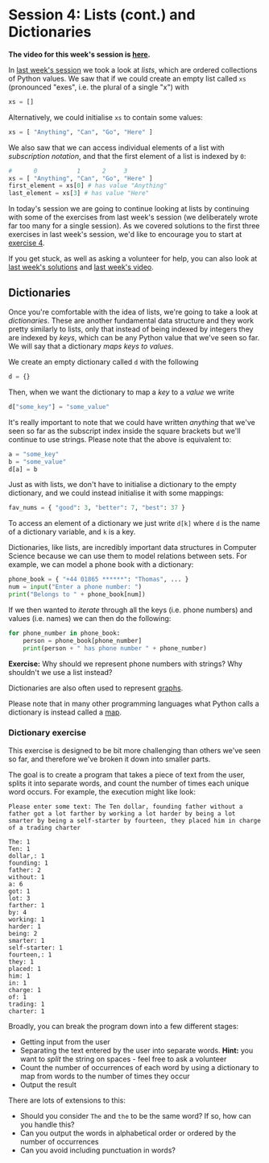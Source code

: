 # Session 4: Lists (cont.) and Dictionaries

**The video for this week's session is [here][video].**

[video]: https://youtu.be/E-QXg8Gc-nU

In [last week's session][s3notes] we took a look at *lists*, which are ordered
collections of Python values. We saw that if we could create an empty list
called `xs` (pronounced "exes", i.e. the plural of a single "x") with

```python
xs = []
```

Alternatively, we could initialise `xs` to contain some values:

```python
xs = [ "Anything", "Can", "Go", "Here" ]
```

We also saw that we can access individual elements of a list with *subscription
notation*, and that the first element of a list is indexed by `0`:

```python
#      0           1      2     3
xs = [ "Anything", "Can", "Go", "Here" ]
first_element = xs[0] # has value "Anything"
last_element = xs[3] # has value "Here"
```

[s3notes]: https://github.com/thomasdenney/learntocode/tree/master/session3

In today's session we are going to continue looking at lists by continuing with
some of the exercises from last week's session (we deliberately wrote far too
many for a single session). As we covered solutions to the first three
exercises in last week's session, we'd like to encourage you to start at
[exercise 4][s3e4].

[s3e4]: https://github.com/thomasdenney/learntocode/tree/master/session3#exercise-4-flattening-lists

If you get stuck, as well as asking a volunteer for help, you can also look at
[last week's solutions][s3solutions] and [last week's video][s3video].

[s3solutions]: https://raw.githubusercontent.com/thomasdenney/learntocode/master/session3/solutions.py
[s3video]: https://www.youtube.com/watch?v=TU1aisio7IU

## Dictionaries

Once you're comfortable with the idea of lists, we're going to take a look at
*dictionaries*. These are another fundamental data structure and they work
pretty similarly to lists, only that instead of being indexed by integers they
are indexed by *keys*, which can be any Python value that we've seen so far. We
will say that a dictionary *maps keys to values*.

We create an empty dictionary called `d` with the following

```python
d = {}
```

Then, when we want the dictionary to map a *key* to a *value* we write

```python
d["some_key"] = "some_value"
```

It's really important to note that we could have written *anything* that we've
seen so far as the subscript index inside the square brackets but we'll
continue to use strings. Please note that the above is equivalent to:

```python
a = "some_key"
b = "some_value"
d[a] = b
```

Just as with lists, we don't have to initialise a dictionary to the empty
dictionary, and we could instead initialise it with some mappings:

```python
fav_nums = { "good": 3, "better": 7, "best": 37 }
```

To access an element of a dictionary we just write `d[k]` where `d` is the name
of a dictionary variable, and `k` is a key.

Dictionaries, like lists, are incredibly important data structures in Computer
Science because we can use them to model relations between sets. For example,
we can model a phone book with a dictionary:

```python
phone_book = { "+44 01865 ******": "Thomas", ... }
num = input("Enter a phone number: ")
print("Belongs to " + phone_book[num])
```

If we then wanted to *iterate* through all the keys (i.e. phone numbers) and
values (i.e. names) we can then do the following:

```python
for phone_number in phone_book:
    person = phone_book[phone_number]
    print(person + " has phone number " + phone_number)
```

**Exercise:** Why should we represent phone numbers with strings? Why shouldn't
we use a list instead?

Dictionaries are also often used to represent [graphs][].

[graphs]: https://en.wikipedia.org/wiki/Graph_(discrete_mathematics)

Please note that in many other programming languages what Python calls a
dictionary is instead called a [map][].

[map]: https://en.wikipedia.org/wiki/Associative_array

### Dictionary exercise

This exercise is designed to be bit more challenging than others we've seen so
far, and therefore we've broken it down into smaller parts.

The goal is to create a program that takes a piece of text from the user,
splits it into separate words, and count the number of times each unique word
occurs. For example, the execution might like look:

```
Please enter some text: The Ten dollar, founding father without a father got a lot farther by working a lot harder by being a lot smarter by being a self-starter by fourteen, they placed him in charge of a trading charter

The: 1
Ten: 1
dollar,: 1
founding: 1
father: 2
without: 1
a: 6
got: 1
lot: 3
farther: 1
by: 4
working: 1
harder: 1
being: 2
smarter: 1
self-starter: 1
fourteen,: 1
they: 1
placed: 1
him: 1
in: 1
charge: 1
of: 1
trading: 1
charter: 1
```

Broadly, you can break the program down into a few different stages:

* Getting input from the user
* Separating the text entered by the user into separate words. **Hint:** you want to *split* the string on spaces - feel free to ask a volunteer
* Count the number of occurrences of each word by using a dictionary to map from words to the number of times they occur
* Output the result

There are lots of extensions to this:

* Should you consider `The` and `the` to be the same word? If so, how can you handle this?
* Can you output the words in alphabetical order or ordered by the number of occurrences
* Can you avoid including punctuation in words?
